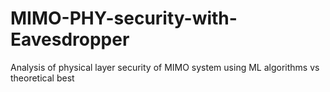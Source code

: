 # MIMO-PHY-security-with-Eavesdropper
Analysis of physical layer security of MIMO system using ML algorithms vs theoretical best
